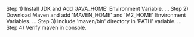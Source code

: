 Step 1) Install JDK and Add 'JAVA_HOME' Environment Variable. ...
Step 2) Download Maven and add 'MAVEN_HOME' and 'M2_HOME' Environment Variables. ...
Step 3) Include 'maven/bin' directory in 'PATH' variable. ...
Step 4) Verify maven in console.